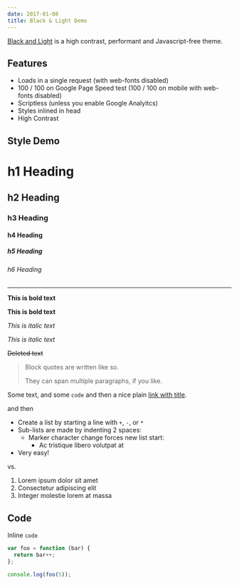 ```yaml
---
date: 2017-01-08
title: Black & Light Demo
---
```


[Black and Light](https://github.com/davidhampgonsalves/hugo-black-and-light-theme) is a high contrast, performant and Javascript-free theme.

## Features
* Loads in a single request (with web-fonts disabled)
* 100 / 100 on Google Page Speed test (100 / 100 on mobile with web-fonts disabled)
* Scriptless (unless you enable Google Analyitcs)
* Styles inlined in head
* High Contrast

## Style Demo
# h1 Heading
## h2 Heading
### h3 Heading
#### h4 Heading
##### h5 Heading
###### h6 Heading


---

**This is bold text**

__This is bold text__

*This is italic text*

_This is italic text_

~~Deleted text~~

> Block quotes are
> written like so.
>
> They can span multiple paragraphs,
> if you like.

Some text, and some `code` and then a nice plain [link with title](https://github.com/davidhampgonsalves/davidhampgonsalves.com-hugo "title text!").

and then

+ Create a list by starting a line with `+`, `-`, or `*`
+ Sub-lists are made by indenting 2 spaces:
  - Marker character change forces new list start:
    * Ac tristique libero volutpat at
+ Very easy!

vs.

1. Lorem ipsum dolor sit amet
2. Consectetur adipiscing elit
3. Integer molestie lorem at massa

## Code

Inline `code`

``` js
var foo = function (bar) {
  return bar++;
};

console.log(foo(5));
```
